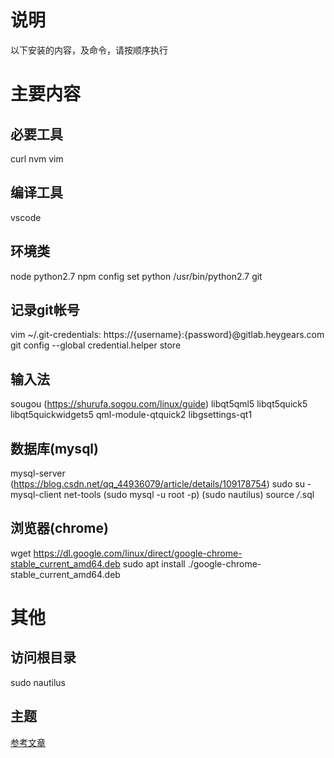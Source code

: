# 说明
以下安装的内容，及命令，请按顺序执行

# 主要内容

## 必要工具
curl
nvm
vim

## 编译工具
vscode

## 环境类
node
python2.7
npm config set python /usr/bin/python2.7
git

## 记录git帐号
vim ~/.git-credentials: https://{username}:{password}@gitlab.heygears.com
git config --global credential.helper store

## 输入法
sougou (https://shurufa.sogou.com/linux/guide)
libqt5qml5 libqt5quick5 libqt5quickwidgets5 qml-module-qtquick2
libgsettings-qt1

## 数据库(mysql)
mysql-server (https://blog.csdn.net/qq_44936079/article/details/109178754)
sudo su -
mysql-client
net-tools
(sudo mysql -u root -p)
(sudo nautilus)
source */*.sql

## 浏览器(chrome)
wget https://dl.google.com/linux/direct/google-chrome-stable_current_amd64.deb
sudo apt install ./google-chrome-stable_current_amd64.deb

# 其他

## 访问根目录

sudo nautilus

## 主题
[参考文章](https://blog.csdn.net/m0_52650517/article/details/119812554)